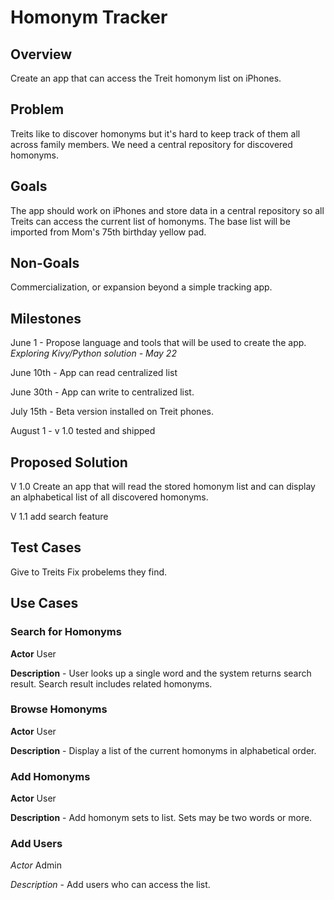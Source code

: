 # Homonym Tracker

## Overview
Create an app that can access the Treit homonym list on iPhones.

## Problem
Treits like to discover homonyms but it's hard to keep track of them all across family members. We need a central repository for discovered homonyms.

## Goals
The app should work on iPhones and store data in a central repository so all Treits can access the current list of homonyms. The base list will be imported from Mom's 75th birthday yellow pad.

## Non-Goals
Commercialization, or expansion beyond a simple tracking app.

## Milestones
June 1 - Propose language and tools that will be used to create the app.
*Exploring Kivy/Python solution - May 22*

June 10th - App can read centralized list

June 30th - App can write to centralized list.

July 15th - Beta version installed on Treit phones.

August 1 - v 1.0 tested and shipped

## Proposed Solution
V 1.0 Create an app that will read the stored  homonym list and can display an alphabetical list of all discovered homonyms. 

V 1.1 add search feature

## Test Cases
Give to Treits
Fix probelems they find.

## Use Cases
### Search for Homonyms
**Actor** User

**Description** - User looks up a single word and the system returns search result. Search result includes related homonyms.

### Browse Homonyms
**Actor** User

**Description** - Display a list of the current homonyms in alphabetical order.

### Add Homonyms
**Actor** User

**Description** - Add homonym sets to list. Sets may be two words or more.

### Add Users
*Actor* Admin

*Description* - Add users who can access the list.
